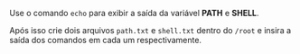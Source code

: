Use o comando `echo` para exibir a saída da variável <b>PATH</b> e <b>SHELL</b>.

Após isso crie dois arquivos `path.txt` e `shell.txt` dentro do `/root` e insira a saída dos comandos em cada um respectivamente.